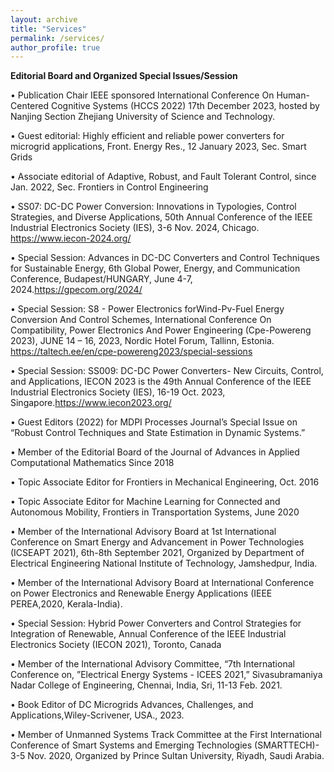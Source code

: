 ```yaml
---
layout: archive
title: "Services"
permalink: /services/
author_profile: true
---
```


**Editorial Board and Organized Special Issues/Session**

• Publication Chair IEEE sponsored International Conference On Human-Centered Cognitive Systems (HCCS 2022) 17th December 2023, hosted by Nanjing Section Zhejiang University of Science and Technology.

• Guest editorial: Highly efficient and reliable power converters for microgrid applications, Front. Energy Res., 12 January 2023, Sec. Smart Grids

• Associate editorial of Adaptive, Robust, and Fault Tolerant Control, since Jan. 2022, Sec. Frontiers in Control Engineering

• SS07: DC-DC Power Conversion: Innovations in Typologies, Control Strategies, and Diverse Applications, 50th Annual Conference of the IEEE Industrial Electronics Society (IES), 3-6 Nov. 2024, Chicago.
https://www.iecon-2024.org/

• Special Session: Advances in DC-DC Converters and Control Techniques for Sustainable Energy, 6th Global Power, Energy, and Communication Conference, Budapest/HUNGARY, June 4-7, 2024.https://gpecom.org/2024/

• Special Session: S8 - Power Electronics forWind-Pv-Fuel Energy Conversion And Control Schemes, International Conference On Compatibility, Power Electronics And Power Engineering (Cpe-Powereng 2023), JUNE 14 – 16,
2023, Nordic Hotel Forum, Tallinn, Estonia. https://taltech.ee/en/cpe-powereng2023/special-sessions

• Special Session: SS009: DC-DC Power Converters- New Circuits, Control, and Applications, IECON 2023 is the 49th Annual Conference of the IEEE Industrial Electronics Society (IES), 16-19 Oct. 2023,
Singapore.https://www.iecon2023.org/

• Guest Editors (2022) for MDPI Processes Journal’s Special Issue on “Robust Control Techniques and State Estimation in Dynamic Systems.”

• Member of the Editorial Board of the Journal of Advances in Applied Computational Mathematics Since 2018 

• Topic Associate Editor for Frontiers in Mechanical Engineering, Oct. 2016

• Topic Associate Editor for Machine Learning for Connected and Autonomous Mobility, Frontiers in Transportation Systems, June 2020

• Member of the International Advisory Board at 1st International Conference on Smart Energy and Advancement in Power Technologies (ICSEAPT 2021), 6th-8th September 2021, Organized by Department of Electrical Engineering
National Institute of Technology, Jamshedpur, India.

• Member of the International Advisory Board at International Conference on Power Electronics and Renewable Energy Applications (IEEE PEREA,2020, Kerala-India).

• Special Session: Hybrid Power Converters and Control Strategies for Integration of Renewable, Annual Conference of the IEEE Industrial Electronics Society (IECON 2021), Toronto, Canada

• Member of the International Advisory Committee, “7th International Conference on, ”Electrical Energy Systems - ICEES 2021,” Sivasubramaniya Nadar College of Engineering, Chennai, India, Sri, 11-13 Feb. 2021.

• Book Editor of DC Microgrids Advances, Challenges, and Applications,Wiley-Scrivener, USA., 2023.

• Member of Unmanned Systems Track Committee at the First International Conference of Smart Systems and Emerging Technologies (SMARTTECH)- 3-5 Nov. 2020, Organized by Prince Sultan University, Riyadh, Saudi Arabia.
